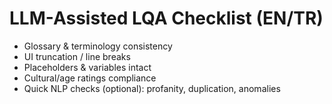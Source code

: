 # LLM-Assisted LQA Checklist (EN/TR)

- Glossary & terminology consistency
- UI truncation / line breaks
- Placeholders & variables intact
- Cultural/age ratings compliance
- Quick NLP checks (optional): profanity, duplication, anomalies
